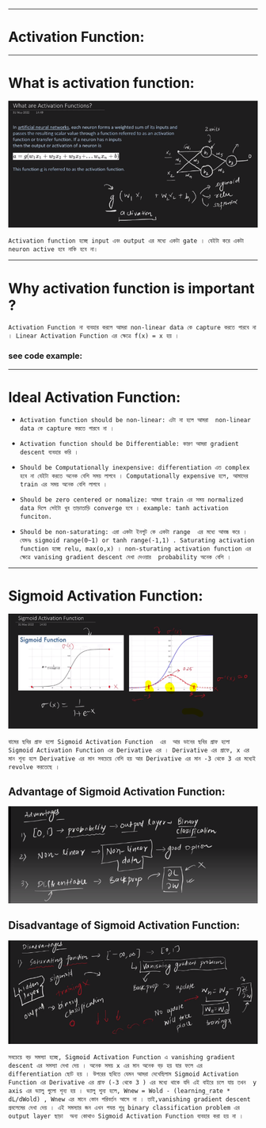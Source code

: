 
---

# Activation Function:

---

# What is activation function:

![Alt text](image-150.png)

`Activation function হচ্ছে input এবং output এর মধ্যে একটা gate । যেইটা করে একটা neuron active হবে নাকি হবে না। `

---

# Why activation function is important ? 

`Activation Function না ব্যবহার করলে আমরা non-linear data কে capture করতে পারবে না । Linear Activation Function এর ক্ষেত্রে f(x) = x হয় । `

### see code example:

---

# Ideal Activation Function:

- `Activation function should be non-linear: এটা না হলে আমরা  non-linear data কে capture করতে পারবে না । `

- `Activation function should be Differentiable: কারণ আমরা gradient descent ব্যবহার করি । `

- `Should be Computationally inexpensive: differentiation এত complex হবে না যেইটা করতে অনেক বেশি সময় লাগবে । Computationally expensive হলে, আমাদের train এর সময় অনেক বেশি লাগবে ।  `

- `Should be zero centered or nomalize: আমরা train এর সময় normalized data দিলে সেইটা খুব তাড়াতাড়ি converge হবে । example: tanh activation funciton. `

- `Should be non-saturating: এরা একটা ইনপুট কে একটা range  এর মধ্যে আবন্ধ করে । যেমনঃ sigmoid range(0~1) or tanh range(-1,1) . Saturating activation function হচ্ছে relu, max(o,x) । non-sturating activation function এর ক্ষেত্রে vanising gradient descent দেখা দেওয়ার  probability অনেক বেশি । `


---

# Sigmoid Activation Function:

![Alt text](image-151.png)

` বামের ছবির গ্রাফ হলো Sigmoid Activation Function  এর  আর ডানের ছবির গ্রাফ হলো Sigmoid Activation Function এর Derivative এর । Derivative এর গ্রাফে, x এর মান শূন্য হলে Derivative এর মান সবচেয়ে বেশি হয় আর Derivative এর মান -3 থেকে 3 এর মধ্যেই revolve করতেছে । `

## Advantage of Sigmoid Activation Function:

![Alt text](image-152.png)

## Disadvantage of Sigmoid Activation Function:

![Alt text](image-153.png)

`সবচেয়ে বড় সমস্যা হচ্ছে, Sigmoid Activation Function এ vanishing gradient descent এর সমস্যা দেখা দেয় । অনেক সময় x এর মান অনেক বড় হয় যার ফলে এর differentiation ছোট হয় । উপরের ছবিতে যেমন আমরা দেখেছিলাম Sigmoid Activation Function এর Derivative এর গ্রাফ (-3 থেকে 3 ) এর মধ্যে থাকে যদি এই বাইরে চলে যায় তখন  y axis এর ভ্যালু গুলো শূন্য হয় । ভ্যালু শুন্য হলে, Wnew = Wold - (learning_rate * dL/dWold) , Wnew এর মানে কোন পরিবর্তন আসে না । তাই,vanishing gradient descent প্রবলেমের দেখা দেয় । এই সমস্যার জন এখন পযন্ত শুধু binary classification problem এর output layer ছাড়া  অন্য কোথাও Sigmoid Activation Function ব্যবহার করা হয় না ।  `


